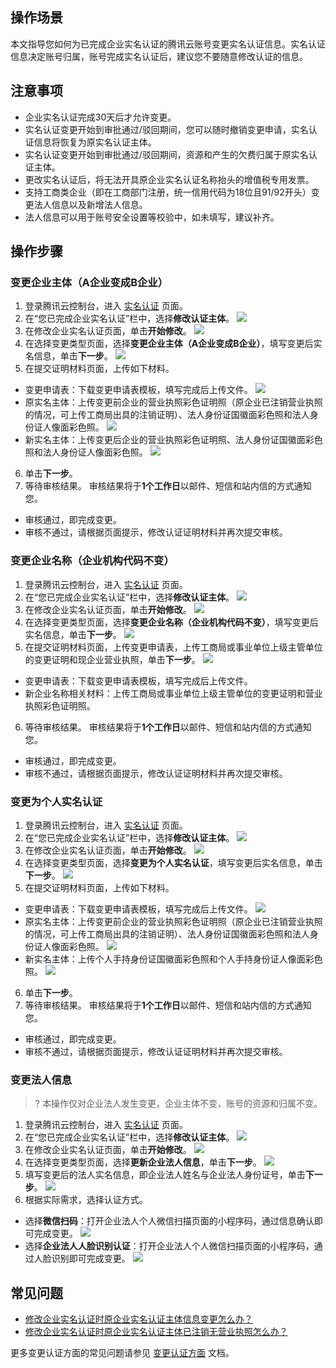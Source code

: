 ## 操作场景
本文指导您如何为已完成企业实名认证的腾讯云账号变更实名认证信息。实名认证信息决定账号归属，账号完成实名认证后，建议您不要随意修改认证的信息。

## 注意事项

- 企业实名认证完成30天后才允许变更。
- 实名认证变更开始到审批通过/驳回期间，您可以随时撤销变更申请，实名认证信息将恢复为原实名认证主体。
- 实名认证变更开始到审批通过/驳回期间，资源和产生的欠费归属于原实名认证主体。
- 更改实名认证后，将无法开具原企业实名认证名称抬头的增值税专用发票。
- 支持工商类企业（即在工商部门注册，统一信用代码为18位且91/92开头）变更法人信息以及新增法人信息。
- 法人信息可以用于账号安全设置等校验中，如未填写，建议补齐。

## 操作步骤

### 变更企业主体（A企业变成B企业）
1. 登录腾讯云控制台，进入 [实名认证](https://console.cloud.tencent.com/developer/auth) 页面。
2. 在“您已完成企业实名认证”栏中，选择**修改认证主体**。
![](https://main.qcloudimg.com/raw/b00a89c9791a66f5d86cc0a1fdf6c223.png)
3. 在修改企业实名认证页面，单击**开始修改**。
![](https://main.qcloudimg.com/raw/21997f0ffbeaaca4d20a3a45281c3fb6.png)
4. 在选择变更类型页面，选择**变更企业主体（A企业变成B企业）**，填写变更后实名信息，单击**下一步**。
![](https://main.qcloudimg.com/raw/c135e192f0d4213995c818bee2261a87.png)
6. 在提交证明材料页面，上传如下材料。
 - 变更申请表：下载变更申请表模板，填写完成后上传文件。
 ![](https://main.qcloudimg.com/raw/564f361d9f3629d1b3ef2604fe9c5389.png)
 - 原实名主体：上传变更前企业的营业执照彩色证明照（原企业已注销营业执照的情况，可上传工商局出具的注销证明）、法人身份证国徽面彩色照和法人身份证人像面彩色照。
 ![](https://main.qcloudimg.com/raw/aaad4afc0fc480e75ed25a7ead7cad97.png)
 - 新实名主体：上传变更后企业的营业执照彩色证明照、法人身份证国徽面彩色照和法人身份证人像面彩色照。
![](https://main.qcloudimg.com/raw/62b9d1c2cec9bf8531684d537b1b1ecb.png)
6. 单击**下一步**。
7. 等待审核结果。
审核结果将于**1个工作日**以邮件、短信和站内信的方式通知您。
 - 审核通过，即完成变更。
 - 审核不通过，请根据页面提示，修改认证证明材料并再次提交审核。


### 变更企业名称（企业机构代码不变）

1. 登录腾讯云控制台，进入 [实名认证](https://console.cloud.tencent.com/developer/auth) 页面。
2. 在“您已完成企业实名认证”栏中，选择**修改认证主体**。
![](https://main.qcloudimg.com/raw/b00a89c9791a66f5d86cc0a1fdf6c223.png)
3. 在修改企业实名认证页面，单击**开始修改**。
![](https://main.qcloudimg.com/raw/21997f0ffbeaaca4d20a3a45281c3fb6.png)
4. 在选择变更类型页面，选择**变更企业名称（企业机构代码不变）**，填写变更后实名信息，单击**下一步**。
![](https://main.qcloudimg.com/raw/9fecc9f764f36a05d7711a343bbfc83f.png)
5. 在提交证明材料页面，上传变更申请表，上传工商局或事业单位上级主管单位的变更证明和现企业营业执照，单击**下一步**。
![](https://main.qcloudimg.com/raw/109e2ea018023dcd23fdb5c8fc423213.png)
 - 变更申请表：下载变更申请表模板，填写完成后上传文件。
 - 新企业名称相关材料：上传工商局或事业单位上级主管单位的变更证明和营业执照彩色证明照。
6. 等待审核结果。
审核结果将于**1个工作日**以邮件、短信和站内信的方式通知您。
 - 审核通过，即完成变更。
 - 审核不通过，请根据页面提示，修改认证证明材料并再次提交审核。


### 变更为个人实名认证

1. 登录腾讯云控制台，进入 [实名认证](https://console.cloud.tencent.com/developer/auth) 页面。
2. 在“您已完成企业实名认证”栏中，选择**修改认证主体**。
![](https://main.qcloudimg.com/raw/b00a89c9791a66f5d86cc0a1fdf6c223.png)
3. 在修改企业实名认证页面，单击**开始修改**。
![](https://main.qcloudimg.com/raw/21997f0ffbeaaca4d20a3a45281c3fb6.png)
4. 在选择变更类型页面，选择**变更为个人实名认证**，填写变更后实名信息，单击**下一步**。
![](https://main.qcloudimg.com/raw/9e5f06170a93ffb293301cf635eac1e4.png)
6. 在提交证明材料页面，上传如下材料。
 - 变更申请表：下载变更申请表模板，填写完成后上传文件。
 ![](https://main.qcloudimg.com/raw/e7eeeae0dab3fa7c0e080062689e9b1c.png)
 - 原实名主体：上传变更前企业的营业执照彩色证明照（原企业已注销营业执照的情况，可上传工商局出具的注销证明）、法人身份证国徽面彩色照和法人身份证人像面彩色照。
 ![](https://main.qcloudimg.com/raw/6f510c498bf536ad62589c2630f4a81c.png)
 - 新实名主体：上传个人手持身份证国徽面彩色照和个人手持身份证人像面彩色照。
 ![](https://main.qcloudimg.com/raw/d190e2c62b3c74d566eae2053e8f1ae5.png)
6. 单击**下一步**。
7. 等待审核结果。
审核结果将于**1个工作日**以邮件、短信和站内信的方式通知您。
 - 审核通过，即完成变更。
 - 审核不通过，请根据页面提示，修改认证证明材料并再次提交审核。

### 变更法人信息

>? 本操作仅对企业法人发生变更，企业主体不变，账号的资源和归属不变。
>

1. 登录腾讯云控制台，进入 [实名认证](https://console.cloud.tencent.com/developer/auth) 页面。
2. 在“您已完成企业实名认证”栏中，选择**修改认证主体**。
![](https://main.qcloudimg.com/raw/b00a89c9791a66f5d86cc0a1fdf6c223.png)
3. 在修改企业实名认证页面，单击**开始修改**。
![](https://main.qcloudimg.com/raw/21997f0ffbeaaca4d20a3a45281c3fb6.png)
4. 在选择变更类型页面，选择**更新企业法人信息**，单击**下一步**。
![](https://main.qcloudimg.com/raw/1f72332e439a715cf55dec457175523c.png)
5. 填写变更后的法人实名信息，即企业法人姓名与企业法人身份证号，单击**下一步**。
![](https://main.qcloudimg.com/raw/d0342140fd783c3b6ca474bae7ac0025.png)
6. 根据实际需求，选择认证方式。
 - 选择**微信扫码**：打开企业法人个人微信扫描页面的小程序码，通过信息确认即可完成变更。
![](https://main.qcloudimg.com/raw/ea0e52a721b222a8c9e25a2dbdd58e60.png)
 - 选择**企业法人人脸识别认证**：打开企业法人个人微信扫描页面的小程序码，通过人脸识别即可完成变更。
![](https://main.qcloudimg.com/raw/d3e3931aac0f17673328fa95bf4d23bb.png)


## 常见问题

- [修改企业实名认证时原企业实名认证主体信息变更怎么办？](https://cloud.tencent.com/document/product/378/55621#.E4.BF.AE.E6.94.B9.E4.BC.81.E4.B8.9A.E5.AE.9E.E5.90.8D.E8.AE.A4.E8.AF.81.E6.97.B6.EF.BC.8C.E5.8E.9F.E4.BC.81.E4.B8.9A.E5.AE.9E.E5.90.8D.E8.AE.A4.E8.AF.81.E4.B8.BB.E4.BD.93.E4.BF.A1.E6.81.AF.E5.8F.98.E6.9B.B4.E4.BA.86.EF.BC.8C.E6.80.8E.E4.B9.88.E5.8A.9E.EF.BC.9F)
- [修改企业实名认证时原企业实名认证主体已注销无营业执照怎么办？](https://cloud.tencent.com/document/product/378/55621#.E4.BF.AE.E6.94.B9.E4.BC.81.E4.B8.9A.E5.AE.9E.E5.90.8D.E8.AE.A4.E8.AF.81.E6.97.B6.EF.BC.8C.E5.8E.9F.E4.BC.81.E4.B8.9A.E5.AE.9E.E5.90.8D.E8.AE.A4.E8.AF.81.E4.B8.BB.E4.BD.93.E5.B7.B2.E6.B3.A8.E9.94.80.E6.97.A0.E8.90.A5.E4.B8.9A.E6.89.A7.E7.85.A7.EF.BC.8C.E6.80.8E.E4.B9.88.E5.8A.9E.EF.BC.9F)

更多变更认证方面的常见问题请参见 [变更认证方面](https://cloud.tencent.com/document/product/378/55621) 文档。
